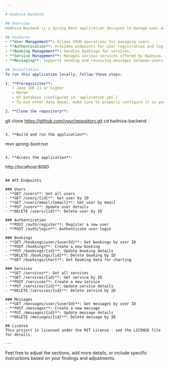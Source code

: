 ```yaml
---

# Hadniva Backend

## Overview
Hadniva Backend is a Spring Boot application designed to manage user authentication, bookings, services, and messages for the Hadniva platform.

## Features
- **User Management**: Allows CRUD operations for managing users.
- **Authentication**: Provides endpoints for user registration and login.
- **Booking Management**: Handles bookings for services.
- **Service Management**: Manages various services offered by Hadniva.
- **Messaging**: Supports sending and receiving messages between users.

## Installation
To run this application locally, follow these steps:

1. **Prerequisites**:
   - Java JDK 11 or higher
   - Maven
   - H2 Database (configured in `application.yml`)
   - To use other data bases, make sure to properly configure it in your application.porperties or  yml 🍠 

2. **Clone the repository**:
   ```
   git clone https://github.com/your/repository.git
   cd hadniva-backend
   ```

3. **Build and run the application**:
   ```
   mvn spring-boot:run
   ```

4. **Access the application**:
   ```
   http://localhost:8080
   ```

## API Endpoints

### Users
- **GET /users**: Get all users
- **GET /users/{id}**: Get user by ID
- **GET /users/email/{email}**: Get user by email
- **PUT /users**: Update user details
- **DELETE /users/{id}**: Delete user by ID

### Authentication
- **POST /auth/register**: Register a new user
- **POST /auth/login**: Authenticate user login

### Bookings
- **GET /bookings/user/{userId}**: Get bookings by user ID
- **POST /bookings**: Create a new booking
- **PUT /bookings/{id}**: Update booking details
- **DELETE /bookings/{id}**: Delete booking by ID
- **GET /bookings/chart**: Get booking data for charting

### Services
- **GET /services**: Get all services
- **GET /services/{id}**: Get service by ID
- **POST /services**: Create a new service
- **PUT /services/{id}**: Update service details
- **DELETE /services/{id}**: Delete service by ID

### Messages
- **GET /messages/user/{userId}**: Get messages by user ID
- **POST /messages**: Create a new message
- **PUT /messages/{id}**: Update message details
- **DELETE /messages/{id}**: Delete message by ID

## License
This project is licensed under the MIT License - see the LICENSE file for details.

---
```


Feel free to adjust the sections, add more details, or include specific instructions based on your findings and adjustments.
